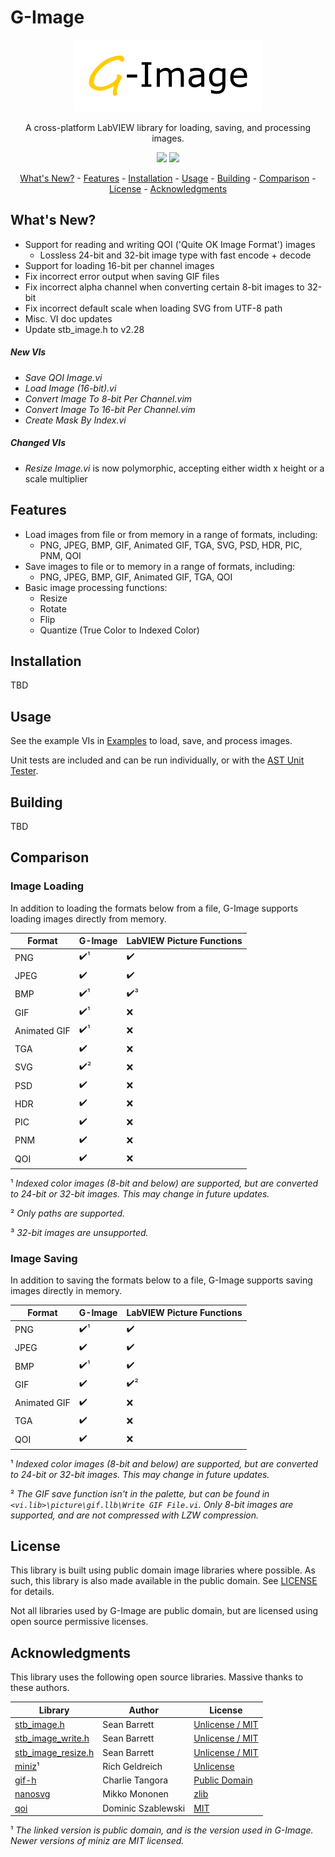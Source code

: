 # G-Image
<p align="center">
  <img width="300" height="115" src="images/g-image-logo.png">
</p>
<p align="center">
A cross-platform LabVIEW library for loading, saving, and processing images.
</p>
<p align="center">
<a href="https://www.vipm.io/package/dataflow_g_lib_g_image/"> <img src="https://www.vipm.io/package/dataflow_g_lib_g_image/badge.svg?metric=installs"></a> <a href="https://www.vipm.io/package/dataflow_g_lib_g_image/"><img src="https://www.vipm.io/package/dataflow_g_lib_g_image/badge.svg?metric=stars"></a>
</p>

<p align="center">
    <a href="#whats-new">What's New?</a> -
    <a href="#features">Features</a> -
    <a href="#installation">Installation</a> -
    <a href="#usage">Usage</a> -
	<a href="#building">Building</a> -
	<a href="#comparison">Comparison</a> - 
	<a href="#license">License</a> - 
	<a href="#acknowledgments">Acknowledgments</a>
</p>

## <a id="whats-new"></a>What's New?
* Support for reading and writing QOI ('Quite OK Image Format') images
    * Lossless 24-bit and 32-bit image type with fast encode + decode
* Support for loading 16-bit per channel images
* Fix incorrect error output when saving GIF files
* Fix incorrect alpha channel when converting certain 8-bit images to 32-bit
* Fix incorrect default scale when loading SVG from UTF-8 path
* Misc. VI doc updates
* Update stb_image.h to v2.28

##### New VIs
* _Save QOI Image.vi_
* _Load Image (16-bit).vi_
* _Convert Image To 8-bit Per Channel.vim_
* _Convert Image To 16-bit Per Channel.vim_
* _Create Mask By Index.vi_

##### Changed VIs
* _Resize Image.vi_ is now polymorphic, accepting either width x height or a scale multiplier

## <a id="features"></a>Features
* Load images from file or from memory in a range of formats, including:
    * PNG, JPEG, BMP, GIF, Animated GIF, TGA, SVG, PSD, HDR, PIC, PNM, QOI
* Save images to file or to memory in a range of formats, including:
    * PNG, JPEG, BMP, GIF, Animated GIF, TGA, QOI
* Basic image processing functions:
    * Resize
    * Rotate
    * Flip
    * Quantize (True Color to Indexed Color)

## <a id="installation"></a>Installation
TBD

## <a id="usage"></a>Usage
See the example VIs in [Examples](src/LabVIEW/G-Image/Examples) to load, save, and process images.

Unit tests are included and can be run individually, or with the [AST Unit Tester](https://www.autosofttech.net/documents/ast-unit-tester).

## <a id="building"></a>Building
TBD

## <a id="comparison"></a>Comparison
### Image Loading
In addition to loading the formats below from a file, G-Image supports loading images directly from memory.

Format          | G-Image             | LabVIEW Picture Functions
----------------|---------------------|--------------------
PNG             | :heavy_check_mark:¹ | :heavy_check_mark:
JPEG            | :heavy_check_mark:  | :heavy_check_mark:
BMP             | :heavy_check_mark:¹ | :heavy_check_mark:³
GIF             | :heavy_check_mark:¹ | :x:
Animated GIF    | :heavy_check_mark:¹ | :x:
TGA             | :heavy_check_mark:  | :x:
SVG             | :heavy_check_mark:² | :x:
PSD             | :heavy_check_mark:  | :x:
HDR             | :heavy_check_mark:  | :x:
PIC             | :heavy_check_mark:  | :x:
PNM             | :heavy_check_mark:  | :x:
QOI             | :heavy_check_mark:  | :x:

¹ *Indexed color images (8-bit and below) are supported, but are converted to 24-bit or 32-bit images. This may change in future updates.*

² *Only paths are supported.*

³ *32-bit images are unsupported.*

### Image Saving
In addition to saving the formats below to a file, G-Image supports saving images directly in memory.

Format          | G-Image             | LabVIEW Picture Functions
----------------|---------------------|--------------------
PNG             | :heavy_check_mark:¹ | :heavy_check_mark:
JPEG            | :heavy_check_mark:  | :heavy_check_mark:
BMP             | :heavy_check_mark:¹ | :heavy_check_mark:
GIF             | :heavy_check_mark:  | :heavy_check_mark:²
Animated GIF    | :heavy_check_mark:  | :x:
TGA             | :heavy_check_mark:  | :x:
QOI             | :heavy_check_mark:  | :x:

¹ *Indexed color images (8-bit and below) are supported, but are converted to 24-bit or 32-bit images. This may change in future updates.*

² *The GIF save function isn't in the palette, but can be found in `<vi.lib>\picture\gif.llb\Write GIF File.vi`. Only 8-bit images are supported, and are not compressed with LZW compression.*

## <a id="license"></a>License
This library is built using public domain image libraries where possible. As such, this library is also made available in the public domain. See [LICENSE](LICENSE) for details.

Not all libraries used by G-Image are public domain, but are licensed using open source permissive licenses.

## <a id="acknowledgments"></a>Acknowledgments
This library uses the following open source libraries. Massive thanks to these authors.

Library | Author | License
--------|--------|----------------------
[stb_image.h](https://github.com/nothings/stb) | Sean Barrett | [Unlicense / MIT](https://github.com/nothings/stb/blob/master/LICENSE)
[stb_image_write.h](https://github.com/nothings/stb) | Sean Barrett | [Unlicense / MIT](https://github.com/nothings/stb/blob/master/LICENSE)
[stb_image_resize.h](https://github.com/nothings/stb) | Sean Barrett | [Unlicense / MIT](https://github.com/nothings/stb/blob/master/LICENSE)
[miniz](https://code.google.com/archive/p/miniz)¹ | Rich Geldreich | [Unlicense](https://code.google.com/archive/p/miniz)
[gif-h](https://github.com/charlietangora/gif-h) | Charlie Tangora | [Public Domain](https://github.com/charlietangora/gif-h/blob/master/gif.h)
[nanosvg](https://github.com/memononen/nanosvg) | Mikko Mononen | [zlib](https://github.com/memononen/nanosvg/blob/master/LICENSE.txt)
[qoi](https://github.com/phoboslab/qoi) | Dominic Szablewski | [MIT](https://github.com/phoboslab/qoi/blob/master/LICENSE)

¹ *The linked version is public domain, and is the version used in G-Image. Newer versions of miniz are MIT licensed.*
